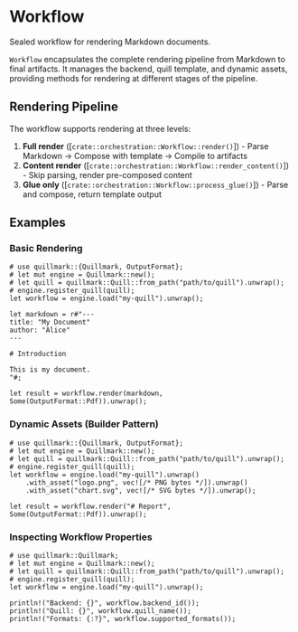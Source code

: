 # Workflow

Sealed workflow for rendering Markdown documents.

`Workflow` encapsulates the complete rendering pipeline from Markdown to final artifacts.
It manages the backend, quill template, and dynamic assets, providing methods for
rendering at different stages of the pipeline.

## Rendering Pipeline

The workflow supports rendering at three levels:

1. **Full render** ([`crate::orchestration::Workflow::render()`]) - Parse Markdown → Compose with template → Compile to artifacts
2. **Content render** ([`crate::orchestration::Workflow::render_content()`]) - Skip parsing, render pre-composed content
3. **Glue only** ([`crate::orchestration::Workflow::process_glue()`]) - Parse and compose, return template output

## Examples

### Basic Rendering

```no_run
# use quillmark::{Quillmark, OutputFormat};
# let mut engine = Quillmark::new();
# let quill = quillmark::Quill::from_path("path/to/quill").unwrap();
# engine.register_quill(quill);
let workflow = engine.load("my-quill").unwrap();

let markdown = r#"---
title: "My Document"
author: "Alice"
---

# Introduction

This is my document.
"#;

let result = workflow.render(markdown, Some(OutputFormat::Pdf)).unwrap();
```

### Dynamic Assets (Builder Pattern)

```no_run
# use quillmark::{Quillmark, OutputFormat};
# let mut engine = Quillmark::new();
# let quill = quillmark::Quill::from_path("path/to/quill").unwrap();
# engine.register_quill(quill);
let workflow = engine.load("my-quill").unwrap()
    .with_asset("logo.png", vec![/* PNG bytes */]).unwrap()
    .with_asset("chart.svg", vec![/* SVG bytes */]).unwrap();

let result = workflow.render("# Report", Some(OutputFormat::Pdf)).unwrap();
```

### Inspecting Workflow Properties

```no_run
# use quillmark::Quillmark;
# let mut engine = Quillmark::new();
# let quill = quillmark::Quill::from_path("path/to/quill").unwrap();
# engine.register_quill(quill);
let workflow = engine.load("my-quill").unwrap();

println!("Backend: {}", workflow.backend_id());
println!("Quill: {}", workflow.quill_name());
println!("Formats: {:?}", workflow.supported_formats());
```
